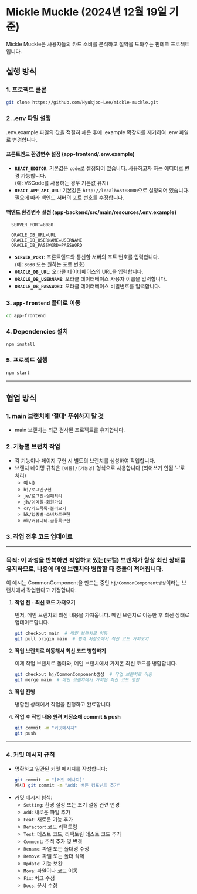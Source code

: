# Mickle Muckle (2024년 12월 19일 기준)

Mickle Muckle은 사용자들의 카드 소비를 분석하고 절약을 도와주는 핀테크 프로젝트입니다.

## 실행 방식

### 1. 프로젝트 클론

```bash
git clone https://github.com/Hyukjoo-Lee/mickle-muckle.git
```

### 2. .env 파일 설정

.env.example 파일의 값을 적절히 채운 후에 .example 확장자를 제거하여 .env 파일로 변경합니다.

#### 프론트엔드 환경변수 설정 (app-frontend/.env.example)

- **`REACT_EDITOR`**: 기본값은 `code`로 설정되어 있습니다. 사용하고자 하는 에디터로 변경 가능합니다.  
  (예: VSCode를 사용하는 경우 기본값 유지)
- **`REACT_APP_API_URL`**: 기본값은 `http://localhost:8080`으로 설정되어 있습니다. 필요에 따라 백엔드 서버의 포트 번호를 수정합니다.

#### 백엔드 환경변수 설정 (app-backend/src/main/resources/.env.example)

```env
  SERVER_PORT=8080

  ORACLE_DB_URL=URL
  ORACLE_DB_USERNAME=USERNAME
  ORACLE_DB_PASSWORD=PASSWORD
```

- **`SERVER_PORT`**: 프론트엔드와 통신할 서버의 포트 번호를 입력합니다.  
  (예: `8080` 또는 원하는 포트 번호)
- **`ORACLE_DB_URL`**: 오라클 데이터베이스의 URL을 입력합니다.  
- **`ORACLE_DB_USERNAME`**: 오라클 데이터베이스 사용자 이름을 입력합니다.
- **`ORACLE_DB_PASSWORD`**: 오라클 데이터베이스 비밀번호를 입력합니다.

### 3. `app-frontend` 폴더로 이동

```bash
cd app-frontend
```

### 4. Dependencies 설치

```bash
npm install
```

### 5. 프로젝트 실행

```bash
npm start
```

---

## 협업 방식

### 1. main 브랜치에 '절대' 푸쉬하지 말 것

- main 브랜치는 최근 검사된 프로젝트를 유지합니다.

### 2. 기능별 브랜치 작업

- 각 기능이나 페이지 구현 시 별도의 브랜치를 생성하여 작업합니다.
- 브랜치 네이밍 규칙은 `[이름]/[기능명]` 형식으로 사용합니다 (띄어쓰기 안됨 '-'로 처리)
  - 예시)
  - `hj/로그인구현`
  - `je/로그인-실패처리`
  - `jh/이메일-회원가입`
  - `cr/카드목록-불러오기`
  - `hk/업종별-소비차트구현`
  - `mk/커뮤니티-글등록구현`

### 3. 작업 전후 코드 업데이트

---

### 목적: 이 과정을 반복하면 **작업하고 있는(로컬) 브랜치가 항상 최신 상태를 유지**하므로, 나중에 메인 브랜치와 병합할 때 충돌이 적어집니다.

이 예시는 CommonComponent을 만드는 중인 `hj/CommonComponent생성`이라는 브랜치에서 작업한다고 가정합니다.

1. **작업 전 - 최신 코드 가져오기**

   먼저, 메인 브랜치의 최신 내용을 가져옵니다. 메인 브랜치로 이동한 후 최신 상태로 업데이트합니다.

   ```bash
   git checkout main  # 메인 브랜치로 이동
   git pull origin main  # 원격 저장소에서 최신 코드 가져오기
   ```

2. **작업 브랜치로 이동해서 최신 코드 병합하기**

   이제 작업 브랜치로 돌아와, 메인 브랜치에서 가져온 최신 코드를 병합합니다.

   ```bash
   git checkout hj/CommonComponent생성  # 작업 브랜치로 이동
   git merge main  # 메인 브랜치에서 가져온 최신 코드 병합
   ```

3. **작업 진행**

   병합된 상태에서 작업을 진행하고 완료합니다.

4. **작업 후 작업 내용 원격 저장소에 commit & push**

   ```bash
   git commit -m "커밋메시지"
   git push
   ```

---

### 4. 커밋 메시지 규칙

- 명확하고 일관된 커밋 메시지를 작성합니다:
  ```bash
  git commit -m "[커밋 메시지]"
  예시) git commit -m "Add: 버튼 컴포넌트 추가"
  ```
- 커밋 메시지 형식:
  - `Setting`: 환경 설정 또는 초기 설정 관련 변경
  - `Add`: 새로운 파일 추가
  - `Feat`: 새로운 기능 추가
  - `Refactor`: 코드 리팩토링
  - `Test`: 테스트 코드, 리팩토링 테스트 코드 추가
  - `Comment`: 주석 추가 및 변경
  - `Rename`: 파일 또는 폴더명 수정
  - `Remove`: 파일 또는 폴더 삭제
  - `Update`: 기능 보완
  - `Move`: 파일이나 코드 이동
  - `Fix`: 버그 수정
  - `Docs`: 문서 수정
